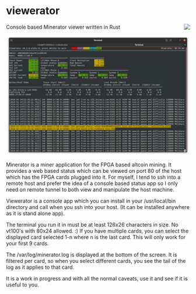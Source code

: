 # viewerator
Console based Minerator viewer written in Rust              <img style="float: right;" src="https://travis-ci.org/darval/viewerator.svg">

![Screen Shot](sample_screen.png)

Minerator is a miner application for the FPGA based altcoin mining.  It provides a web based status which can be viewed on port 80
of the host which has the FPGA cards plugged into it.  For myself, I tend to ssh into a remote host and prefer the idea of a console
based status app so I only need on remote tunnel to both view and manipulate the host machine.

Viewerator is a console app which you can install in your /usr/local/bin directory and call when you ssh into your host. (It can be installed
anywhere as it is stand alone app).  

The terminal you run it in must be at least 126x26 characters in size.  No vt100's with 80x24 allowed. :)  If you have multiple cards, you
can select the displayed card selected 1-n where n is the last card. This will only work for your first 9 cards.

The /var/log/minerator.log is displayed at the bottom of the screen.  It is filtered per card, so when you select different cards, you
see the tail of the log as it applies to that card.

It is a work in progress and with all the normal caveats, use it and see if it is useful to you.